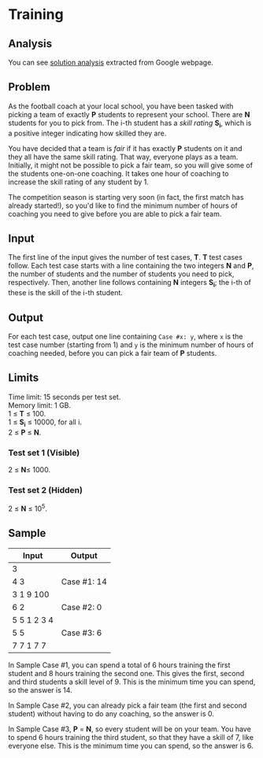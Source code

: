 # Training

## Analysis

You can see [solution analysis](/Round%20A/Training/analysis.md) extracted from Google webpage.

## Problem

As the football coach at your local school, you have been tasked with picking a team of exactly **P** students to represent your school. There are **N** students for you to pick from. The i-th student has a _skill rating_ **S<sub>i</sub>**, which is a positive integer indicating how skilled they are.

You have decided that a team is _fair_ if it has exactly **P** students on it and they all have the same skill rating. That way, everyone plays as a team. Initially, it might not be possible to pick a fair team, so you will give some of the students one-on-one coaching. It takes one hour of coaching to increase the skill rating of any student by 1.

The competition season is starting very soon (in fact, the first match has already started!), so you'd like to find the minimum number of hours of coaching you need to give before you are able to pick a fair team.

## Input

The first line of the input gives the number of test cases, **T**. **T** test cases follow. Each test case starts with a line containing the two integers **N** and **P**, the number of students and the number of students you need to pick, respectively. Then, another line follows containing **N** integers **S<sub>i</sub>**; the i-th of these is the skill of the i-th student.

## Output

For each test case, output one line containing `Case #x: y`, where `x` is the test case number (starting from 1) and `y` is the minimum number of hours of coaching needed, before you can pick a fair team of **P** students.

## Limits

Time limit: 15 seconds per test set.<br>
Memory limit: 1 GB.<br>
1 ≤ **T** ≤ 100.<br>
1 ≤ **S<sub>i</sub>** ≤ 10000, for all i.<br>
2 ≤ **P** ≤ **N**.<br>

### Test set 1 (Visible)

2 ≤ **N**≤ 1000.

### Test set 2 (Hidden)

2 ≤ **N** ≤ 10<sup>5</sup>.

## Sample

| Input       | Output      |
| ----------- | ----------- |
| 3           |             |
| 4 3         | Case #1: 14 |
| 3 1 9 100   |             |
| 6 2         | Case #2: 0  |
| 5 5 1 2 3 4 |             |
| 5 5         | Case #3: 6  |
| 7 7 1 7 7   |             |

In Sample Case #1, you can spend a total of 6 hours training the first student and 8 hours training the second one. This gives the first, second and third students a skill level of 9. This is the minimum time you can spend, so the answer is 14.

In Sample Case #2, you can already pick a fair team (the first and second student) without having to do any coaching, so the answer is 0.

In Sample Case #3, **P** = **N**, so every student will be on your team. You have to spend 6 hours training the third student, so that they have a skill of 7, like everyone else. This is the minimum time you can spend, so the answer is 6.
